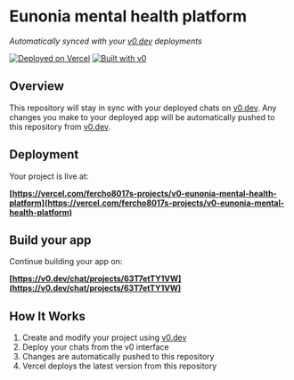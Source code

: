 # Eunonia mental health platform

*Automatically synced with your [v0.dev](https://v0.dev) deployments*

[![Deployed on Vercel](https://img.shields.io/badge/Deployed%20on-Vercel-black?style=for-the-badge&logo=vercel)](https://vercel.com/fercho8017s-projects/v0-eunonia-mental-health-platform)
[![Built with v0](https://img.shields.io/badge/Built%20with-v0.dev-black?style=for-the-badge)](https://v0.dev/chat/projects/63T7etTY1VW)

## Overview

This repository will stay in sync with your deployed chats on [v0.dev](https://v0.dev).
Any changes you make to your deployed app will be automatically pushed to this repository from [v0.dev](https://v0.dev).

## Deployment

Your project is live at:

**[https://vercel.com/fercho8017s-projects/v0-eunonia-mental-health-platform](https://vercel.com/fercho8017s-projects/v0-eunonia-mental-health-platform)**

## Build your app

Continue building your app on:

**[https://v0.dev/chat/projects/63T7etTY1VW](https://v0.dev/chat/projects/63T7etTY1VW)**

## How It Works

1. Create and modify your project using [v0.dev](https://v0.dev)
2. Deploy your chats from the v0 interface
3. Changes are automatically pushed to this repository
4. Vercel deploys the latest version from this repository
